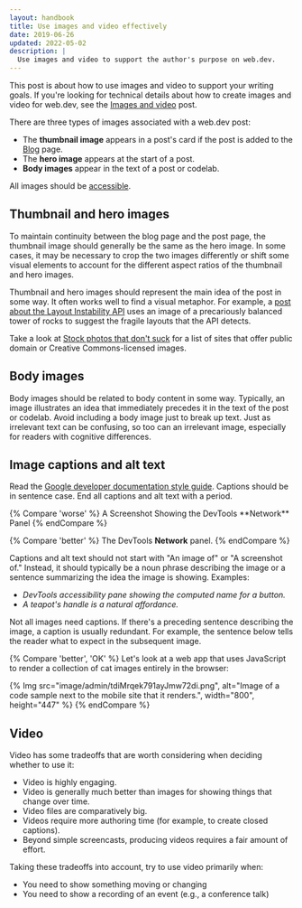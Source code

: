 ```yaml
---
layout: handbook
title: Use images and video effectively
date: 2019-06-26
updated: 2022-05-02
description: |
  Use images and video to support the author's purpose on web.dev.
---
```


This post is about how to use images and video to support your writing goals. If you're looking for technical details about how to create images and video for web.dev, see the [Images and video](/handbook/markup-media) post.

There are three types of images associated with a web.dev post:

* The **thumbnail image** appears in a post's card if the post is added to the [Blog](/blog) page.
* The **hero image** appears at the start of a post.
* **Body images** appear in the text of a post or codelab.

All images should be [accessible](/handbook/inclusion-and-accessibility#use-inclusive-images).

## Thumbnail and hero images

To maintain continuity between the blog page and the post page, the thumbnail image should generally be the same as the hero image. In some cases, it may be necessary to crop the two images differently or shift some visual elements to account for the different aspect ratios of the thumbnail and hero images.

Thumbnail and hero images should represent the main idea of the post in some way. It often works well to find a visual metaphor. For example, a [post about the Layout Instability API](/layout-instability-api) uses an image of a precariously balanced tower of rocks to suggest the fragile layouts that the API detects.

Take a look at [Stock photos that don't suck](https://medium.com/@dustin/stock-photos-that-dont-suck-62ae4bcbe01b) for a list of sites that offer public domain or Creative Commons-licensed images.

## Body images

Body images should be related to body content in some way. Typically, an image illustrates an idea that immediately precedes it in the text of the post or codelab. Avoid including a body image just to break up text. Just as irrelevant text can be confusing, so too can an irrelevant image, especially for readers with cognitive differences.

## Image captions and alt text

Read the [Google developer documentation style guide](https://developers.google.com/style/images#alt-text).
Captions should be in sentence case. End all captions and alt text with a period.

<div class="switcher">
{% Compare 'worse' %}
A Screenshot Showing the DevTools **Network** Panel
{% endCompare %}

{% Compare 'better' %}
The DevTools **Network** panel.
{% endCompare %}
</div>

Captions and alt text should not start with "An image of" or "A screenshot of." Instead, it should typically be
a noun phrase describing the image or a sentence summarizing the idea the image is showing. Examples:

* _DevTools accessibility pane showing the computed name for a button._
* _A teapot's handle is a natural affordance._

Not all images need captions. If there's a preceding sentence describing the image, a caption is usually redundant. For example, the sentence below tells the reader what to expect in the subsequent image.

{% Compare 'better', 'OK' %}
Let's look at a web app that uses JavaScript to render a collection of cat images entirely in the browser:

{% Img src="image/admin/tdiMrqek791ayJmw72di.png", alt="Image of a code sample next to the mobile site that it renders.", width="800", height="447" %}
{% endCompare %}

## Video

Video has some tradeoffs that are worth considering when deciding whether to use it:

* Video is highly engaging.
* Video is generally much better than images for showing things that change over time.
* Video files are comparatively big.
* Videos require more authoring time (for example, to create closed captions).
* Beyond simple screencasts, producing videos requires a fair amount of effort.

Taking these tradeoffs into account, try to use video primarily when:

* You need to show something moving or changing
* You need to show a recording of an event (e.g., a conference talk)
